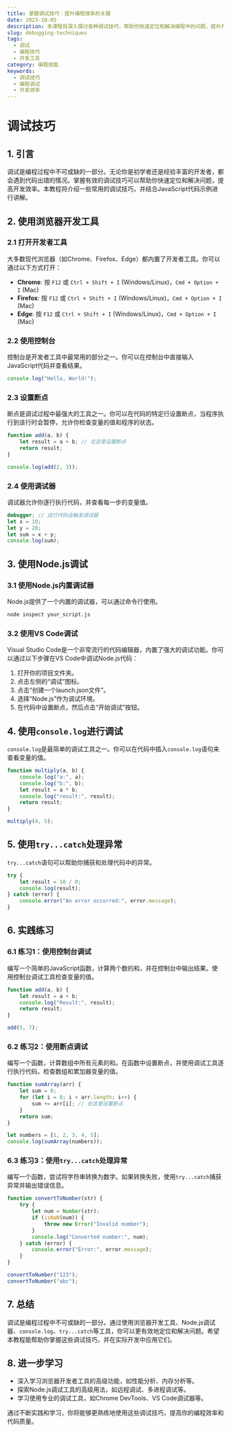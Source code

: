 ```yaml
---
title: 掌握调试技巧：提升编程效率的关键
date: 2023-10-05
description: 本课程将深入探讨各种调试技巧，帮助你快速定位和解决编程中的问题，提升开发效率。
slug: debugging-techniques
tags:
  - 调试
  - 编程技巧
  - 开发工具
category: 编程技能
keywords:
  - 调试技巧
  - 编程调试
  - 开发效率
---
```


# 调试技巧

## 1. 引言

调试是编程过程中不可或缺的一部分。无论你是初学者还是经验丰富的开发者，都会遇到代码出错的情况。掌握有效的调试技巧可以帮助你快速定位和解决问题，提高开发效率。本教程将介绍一些常用的调试技巧，并结合JavaScript代码示例进行讲解。

## 2. 使用浏览器开发工具

### 2.1 打开开发者工具

大多数现代浏览器（如Chrome、Firefox、Edge）都内置了开发者工具。你可以通过以下方式打开：

- **Chrome**: 按 `F12` 或 `Ctrl + Shift + I` (Windows/Linux)，`Cmd + Option + I` (Mac)
- **Firefox**: 按 `F12` 或 `Ctrl + Shift + I` (Windows/Linux)，`Cmd + Option + I` (Mac)
- **Edge**: 按 `F12` 或 `Ctrl + Shift + I` (Windows/Linux)，`Cmd + Option + I` (Mac)

### 2.2 使用控制台

控制台是开发者工具中最常用的部分之一。你可以在控制台中直接输入JavaScript代码并查看结果。

```javascript
console.log("Hello, World!");
```

### 2.3 设置断点

断点是调试过程中最强大的工具之一。你可以在代码的特定行设置断点，当程序执行到该行时会暂停，允许你检查变量的值和程序的状态。

```javascript
function add(a, b) {
    let result = a + b; // 在这里设置断点
    return result;
}

console.log(add(2, 3));
```

### 2.4 使用调试器

调试器允许你逐行执行代码，并查看每一步的变量值。

```javascript
debugger; // 这行代码会触发调试器
let x = 10;
let y = 20;
let sum = x + y;
console.log(sum);
```

## 3. 使用Node.js调试

### 3.1 使用Node.js内置调试器

Node.js提供了一个内置的调试器，可以通过命令行使用。

```bash
node inspect your_script.js
```

### 3.2 使用VS Code调试

Visual Studio Code是一个非常流行的代码编辑器，内置了强大的调试功能。你可以通过以下步骤在VS Code中调试Node.js代码：

1. 打开你的项目文件夹。
2. 点击左侧的“调试”图标。
3. 点击“创建一个launch.json文件”。
4. 选择“Node.js”作为调试环境。
5. 在代码中设置断点，然后点击“开始调试”按钮。

## 4. 使用`console.log`进行调试

`console.log`是最简单的调试工具之一。你可以在代码中插入`console.log`语句来查看变量的值。

```javascript
function multiply(a, b) {
    console.log("a:", a);
    console.log("b:", b);
    let result = a * b;
    console.log("result:", result);
    return result;
}

multiply(4, 5);
```

## 5. 使用`try...catch`处理异常

`try...catch`语句可以帮助你捕获和处理代码中的异常。

```javascript
try {
    let result = 10 / 0;
    console.log(result);
} catch (error) {
    console.error("An error occurred:", error.message);
}
```

## 6. 实践练习

### 6.1 练习1：使用控制台调试

编写一个简单的JavaScript函数，计算两个数的和，并在控制台中输出结果。使用控制台调试工具检查变量的值。

```javascript
function add(a, b) {
    let result = a + b;
    console.log("Result:", result);
    return result;
}

add(5, 7);
```

### 6.2 练习2：使用断点调试

编写一个函数，计算数组中所有元素的和。在函数中设置断点，并使用调试工具逐行执行代码，检查数组和累加器变量的值。

```javascript
function sumArray(arr) {
    let sum = 0;
    for (let i = 0; i < arr.length; i++) {
        sum += arr[i]; // 在这里设置断点
    }
    return sum;
}

let numbers = [1, 2, 3, 4, 5];
console.log(sumArray(numbers));
```

### 6.3 练习3：使用`try...catch`处理异常

编写一个函数，尝试将字符串转换为数字。如果转换失败，使用`try...catch`捕获异常并输出错误信息。

```javascript
function convertToNumber(str) {
    try {
        let num = Number(str);
        if (isNaN(num)) {
            throw new Error("Invalid number");
        }
        console.log("Converted number:", num);
    } catch (error) {
        console.error("Error:", error.message);
    }
}

convertToNumber("123");
convertToNumber("abc");
```

## 7. 总结

调试是编程过程中不可或缺的一部分。通过使用浏览器开发工具、Node.js调试器、`console.log`、`try...catch`等工具，你可以更有效地定位和解决问题。希望本教程能帮助你掌握这些调试技巧，并在实际开发中应用它们。

## 8. 进一步学习

- 深入学习浏览器开发者工具的高级功能，如性能分析、内存分析等。
- 探索Node.js调试工具的高级用法，如远程调试、多进程调试等。
- 学习使用专业的调试工具，如Chrome DevTools、VS Code调试器等。

通过不断实践和学习，你将能够更熟练地使用这些调试技巧，提高你的编程效率和代码质量。
